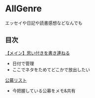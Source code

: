 # AllGenre
エッセイや日記や読書感想などなんでも

## 目次

[【メイン】思い付きを書き連ねる](/01思いのまま.md)
- 日付で管理
- ここでネタをためてどこかで放出したい

[公募リスト](/es-allgenre/公募リスト/公募期限リスト.md)
* 今把握している公募をメモ&共有
